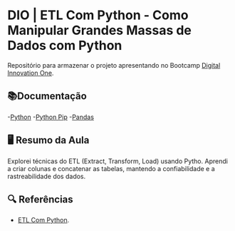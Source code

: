 
# DIO | ETL Com Python - Como Manipular Grandes Massas de Dados com Python

Repositório para armazenar o projeto apresentando no Bootcamp [Digital Innovation One](https://www.dio.me/).

## 📚Documentação
-[Python](https://www.python.org/downloads/)
-[Python Pip](https://pypi.org/project/pip/)
-[Pandas](https://pandas.pydata.org/getting_started.html)

## 🖥 Resumo da Aula

Explorei técnicas do ETL (Extract, Transform, Load) usando Pytho. Aprendi a criar colunas e concatenar as tabelas, mantendo a confiabilidade e a rastreabilidade dos dados.  

## 🔍 Referências 

- [ETL Com Python](https://www.youtube.com/watch?v=R0rMMDOuXEQ&t=811s).
